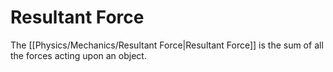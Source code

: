 # Resultant Force
The [[Physics/Mechanics/Resultant Force|Resultant Force]] is the sum of all the forces acting upon an object.